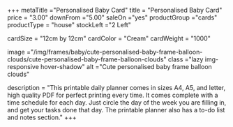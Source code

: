 +++
metaTitle ="Personalised Baby Card"
title = "Personalised Baby Card"
price = "3.00"
downFrom ="5.00"
saleOn ="yes"
productGroup ="cards"
productType = "house"
stockLeft ="2 Left"

cardSize = "12cm by 12cm"
cardColor = "Cream"
cardWeight = "1000"

image ="/img/frames/baby/cute-personalised-baby-frame-balloon-clouds/cute-personalised-baby-frame-balloon-clouds"
class ="lazy img-responsive hover-shadow"
alt ="Cute personalised baby frame balloon clouds"

description = "This printable daily planner comes in sizes A4, A5, and letter, high quality PDF for perfect printing every time. It comes complete with a time schedule for each day. Just circle the day of the week you are filling in, and get your tasks done that day. The printable planner also has a to-do list and notes section."
+++